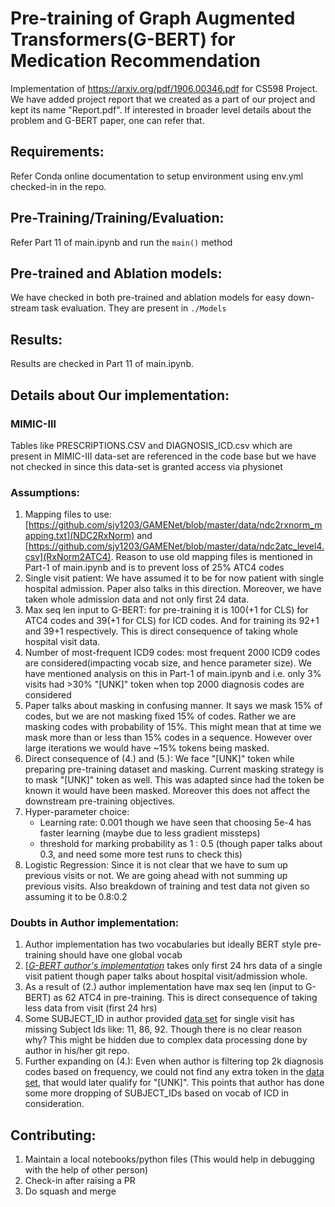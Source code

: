 # Pre-training of Graph Augmented Transformers(G-BERT) for Medication Recommendation
Implementation of https://arxiv.org/pdf/1906.00346.pdf for CS598 Project. We have added project report that we created as a part of our project and kept its name "Report.pdf".
If interested in broader level details about the problem and G-BERT paper, one can refer that.

## Requirements:
Refer Conda online documentation to setup environment using env.yml checked-in in the repo.

## Pre-Training/Training/Evaluation:
Refer Part 11 of main.ipynb and run the ```main()``` method

## Pre-trained and Ablation models:
We have checked in both pre-trained and ablation models for easy down-stream task evaluation. They are present in ```./Models```

## Results:
Results are checked in Part 11 of main.ipynb. 

## Details about Our implementation:
### MIMIC-III
Tables like PRESCRIPTIONS.CSV and DIAGNOSIS_ICD.csv which are present in MIMIC-III data-set are referenced in the code base but we have not checked in since this data-set is granted access via physionet

### Assumptions:
1. Mapping files to use: [https://github.com/sjy1203/GAMENet/blob/master/data/ndc2rxnorm_mapping.txt](NDC2RxNorm) and [https://github.com/sjy1203/GAMENet/blob/master/data/ndc2atc_level4.csv](RxNorm2ATC4). Reason to use old mapping files is mentioned in Part-1 of main.ipynb and is to prevent loss of 25% ATC4 codes
2. Single visit patient: We have assumed it to be for now patient with single hospital admission. Paper also talks in this direction. Moreover, we have taken whole admission data and not only first 24 data.
3. Max seq len input to G-BERT: for pre-training it is 100(+1 for CLS) for ATC4 codes and 39(+1 for CLS) for ICD codes. And for training its 92+1 and 39+1 respectively. This is direct consequence of taking whole hospital visit data.  
4. Number of most-frequent ICD9 codes: most frequent 2000 ICD9 codes are considered(impacting vocab size, and hence parameter size). We have mentioned analysis on this in Part-1 of main.ipynb and i.e. only 3% visits had >30% "[UNK]" token when top 2000 diagnosis codes are considered
5. Paper talks about masking in confusing manner. It says we mask 15% of codes, but we are not masking fixed 15% of codes. Rather we are masking codes with probability of 15%. This might mean that at time we mask more than or less than 15% codes in a sequence. However over large iterations we would have ~15% tokens being masked.
6. Direct consequence of (4.) and (5.): We face "[UNK]" token while preparing pre-training dataset and masking. Current masking strategy is to mask "[UNK]" token as well. This was adapted since had the token be known it would have been masked. Moreover this does not affect the downstream pre-training objectives.
7. Hyper-parameter choice:
    <ul>
        <li>Learning rate: 0.001 though we have seen that choosing 5e-4 has faster learning (maybe due to less gradient missteps)</li>
        <li>threshold for marking probability as 1 : 0.5 (though paper talks about 0.3, and need some more test runs to check this)</li>
    </ul>
8. Logistic Regression: Since it is not clear that we have to sum up previous visits or not. We are going ahead with not summing up previous visits. Also breakdown of training and test data not given so assuming it to be 0.8:0.2

### Doubts in Author implementation:
1. Author implementation has two vocabularies but ideally BERT style pre-training should have one global vocab
2. [<i><a href="https://github.com/jshang123/G-Bert">G-BERT author's implementation</a></i> takes only first 24 hrs data of a single visit patient though paper talks about hospital visit/admission whole.
3. As a result of (2.) author implementation have max seq len (input to G-BERT) as 62 ATC4 in pre-training. This is direct consequence of taking less data from visit (first 24 hrs)
4. Some SUBJECT_ID in author provided <a href="https://github.com/jshang123/G-Bert/blob/master/data/data-single-visit.pkl">data set</a> for single visit has missing Subject Ids like: 11, 86, 92. Though there is no clear reason why? This might be hidden due to complex data processing done by author in his/her git repo.
5. Further expanding on (4.): Even when author is filtering top 2k diagnosis codes based on frequency, we could not find any extra token in the <a href="https://github.com/jshang123/G-Bert/blob/master/data/data-single-visit.pkl">data set</a>, that would later qualify for "[UNK]". This points that author has done some more dropping of SUBJECT_IDs based on vocab of ICD in consideration. 

## Contributing:
1. Maintain a local notebooks/python files (This would help in debugging with the help of other person)
2. Check-in after raising a PR
3. Do squash and merge


